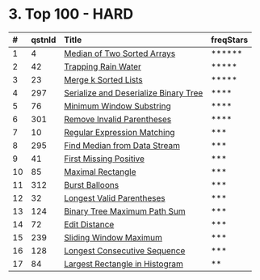 # 3. Top 100 - HARD

| \# | qstnId | Title | freqStars |
| :--- | :--- | :--- | :--- |
| 1 | 4 | [Median of Two Sorted Arrays    ](https://leetcode.com/problems/median-of-two-sorted-arrays) | \*\*\*\*\*\* |
| 2 | 42 | [Trapping Rain Water    ](https://leetcode.com/problems/trapping-rain-water) | \*\*\*\*\* |
| 3 | 23 | [Merge k Sorted Lists    ](https://leetcode.com/problems/merge-k-sorted-lists) | \*\*\*\*\* |
| 4 | 297 | [Serialize and Deserialize Binary Tree    ](https://leetcode.com/problems/serialize-and-deserialize-binary-tree) | \*\*\*\* |
| 5 | 76 | [Minimum Window Substring    ](https://leetcode.com/problems/minimum-window-substring) | \*\*\*\* |
| 6 | 301 | [Remove Invalid Parentheses    ](https://leetcode.com/problems/remove-invalid-parentheses) | \*\*\*\* |
| 7 | 10 | [Regular Expression Matching    ](https://leetcode.com/problems/regular-expression-matching) | \*\*\* |
| 8 | 295 | [Find Median from Data Stream    ](https://leetcode.com/problems/find-median-from-data-stream) | \*\*\* |
| 9 | 41 | [First Missing Positive    ](https://leetcode.com/problems/first-missing-positive) | \*\*\* |
| 10 | 85 | [Maximal Rectangle    ](https://leetcode.com/problems/maximal-rectangle) | \*\*\* |
| 11 | 312 | [Burst Balloons    ](https://leetcode.com/problems/burst-balloons) | \*\*\* |
| 12 | 32 | [Longest Valid Parentheses    ](https://leetcode.com/problems/longest-valid-parentheses) | \*\*\* |
| 13 | 124 | [Binary Tree Maximum Path Sum    ](https://leetcode.com/problems/binary-tree-maximum-path-sum) | \*\*\* |
| 14 | 72 | [Edit Distance    ](https://leetcode.com/problems/edit-distance) | \*\*\* |
| 15 | 239 | [Sliding Window Maximum    ](https://leetcode.com/problems/sliding-window-maximum) | \*\*\* |
| 16 | 128 | [Longest Consecutive Sequence    ](https://leetcode.com/problems/longest-consecutive-sequence) | \*\*\* |
| 17 | 84 | [Largest Rectangle in Histogram    ](https://leetcode.com/problems/largest-rectangle-in-histogram) | \*\* |

